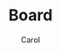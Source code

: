 ---
layout: post
title: Board
author: Carol
section: about
categories: [about, carol]
audience: ''
keywords: ''
goals: ''
actions: ''
---